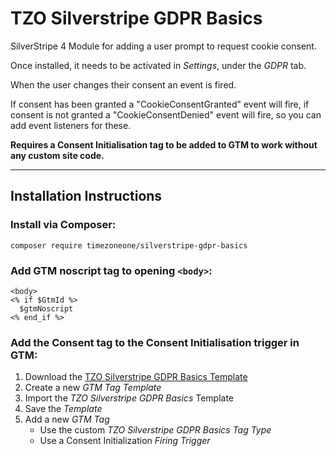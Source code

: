 # TZO Silverstripe GDPR Basics

SilverStripe 4 Module for adding a user prompt to request cookie consent.

Once installed, it needs to be activated in *Settings*, under the *GDPR* tab.

When the user changes their consent an event is fired.  

If consent has been granted a "CookieConsentGranted" event will fire, if consent is not granted a "CookieConsentDenied" event will fire, so you can add event listeners for these.

**Requires a Consent Initialisation tag to be added to GTM to work without any custom site code.**

----

## Installation Instructions

### Install via Composer:

```
composer require timezoneone/silverstripe-gdpr-basics
```

### Add GTM noscript tag to opening `<body>`:

```
<body>
<% if $GtmId %>
  $gtmNoscript
<% end_if %>
```

### Add the Consent tag to the Consent Initialisation trigger in GTM:

1. Download the [TZO Silverstripe GDPR Basics Template](https://git.timezoneone.com/-/snippets/42/raw/main/TZO%20Silverstripe%20GDPR%20Basics.tpl?inline=false)
1. Create a new *GTM Tag Template*
1. Import the *TZO Silverstripe GDPR Basics* Template
1. Save the *Template*
1. Add a new *GTM Tag*
   - Use the custom *TZO Silverstripe GDPR Basics* *Tag Type*
   - Use a Consent Initialization *Firing Trigger*
